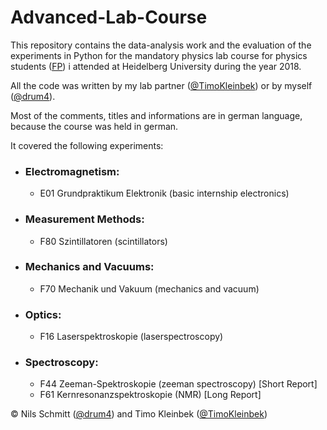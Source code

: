 # Advanced-Lab-Course

This repository contains the data-analysis work and the evaluation of the experiments in Python
for the mandatory physics lab course for physics students ([FP](https://www.physi.uni-heidelberg.de/Einrichtungen/FP/))
i attended at Heidelberg University during the year 2018.

All the code was written by my lab partner ([@TimoKleinbek](https://github.com/TimoKleinbek))
or by myself ([@drum4](https://github.com/drum4)).

Most of the comments, titles and informations are in german language, because the course was held in german.

It covered the following experiments:

- ### Electromagnetism:
  - E01 Grundpraktikum Elektronik (basic internship electronics)
- ### Measurement Methods:
  - F80 Szintillatoren (scintillators)
- ### Mechanics and Vacuums:
  - F70 Mechanik und Vakuum (mechanics and vacuum)
- ### Optics:
  - F16 Laserspektroskopie (laserspectroscopy)
- ### Spectroscopy:
  - F44 Zeeman-Spektroskopie (zeeman spectroscopy) \[Short Report\]
  - F61 Kernresonanzspektroskopie (NMR) \[Long Report\]
  
&copy; Nils Schmitt ([@drum4](https://github.com/drum4)) and Timo Kleinbek ([@TimoKleinbek](https://github.com/TimoKleinbek))

